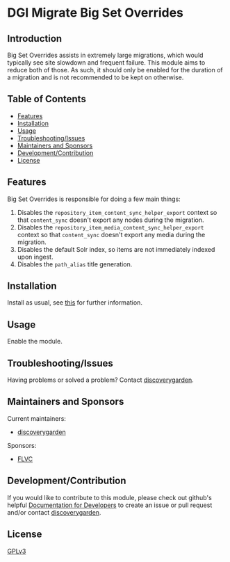 # DGI Migrate Big Set Overrides

## Introduction

Big Set Overrides assists in extremely large migrations, which would typically see site slowdown and frequent failure. This module aims to reduce both of those. As such, it should only be enabled for the duration of a migration and is not recommended to be kept on otherwise.

## Table of Contents

* [Features](#features)
* [Installation](#installation)
* [Usage](#usage)
* [Troubleshooting/Issues](#troubleshootingissues)
* [Maintainers and Sponsors](#maintainers-and-sponsors)
* [Development/Contribution](#developmentcontribution)
* [License](#license)

## Features

Big Set Overrides is responsible for doing a few main things:

1. Disables the `repository_item_content_sync_helper_export` context so that `content_sync` doesn't export any nodes during the migration.
2. Disables the `repository_item_media_content_sync_helper_export` context so that `content_sync` doesn't export any media during the migration.
3. Disables the default Solr index, so items are not immediately indexed upon ingest.
4. Disables the `path_alias` title generation.

## Installation

Install as usual, see
[this](https://drupal.org/documentation/install/modules-themes/modules-8) for
further information.

## Usage

Enable the module.

## Troubleshooting/Issues

Having problems or solved a problem? Contact
[discoverygarden](http://support.discoverygarden.ca).

## Maintainers and Sponsors

Current maintainers:

* [discoverygarden](http://www.discoverygarden.ca)

Sponsors:

* [FLVC]()

## Development/Contribution

If you would like to contribute to this module, please check out github's helpful
[Documentation for Developers](https://docs.github.com/en/get-started/quickstart/contributing-to-projects) to create an issue or pull request and/or
contact [discoverygarden](http://support.discoverygarden.ca).

## License

[GPLv3](http://www.gnu.org/licenses/gpl-3.0.txt)
